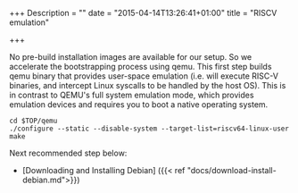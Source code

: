 +++
Description = ""
date = "2015-04-14T13:26:41+01:00"
title = "RISCV emulation"

+++

No pre-build installation images are available for our setup. So we accelerate the bootstrapping process using qemu.
This first step builds qemu binary that provides user-space emulation (i.e.
will execute RISC-V binaries, and intercept Linux syscalls to be handled by 
the host OS). This is in contrast to QEMU's full system emulation mode, which 
provides emulation devices and requires you to boot a native operating system.

    cd $TOP/qemu
    ./configure --static --disable-system --target-list=riscv64-linux-user
    make

Next recommended step below:

* [Downloading and Installing Debian] ({{< ref "docs/download-install-debian.md">}})
